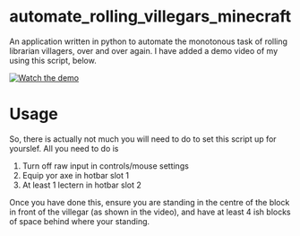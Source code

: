 # automate_rolling_villegars_minecraft
An application written in python to automate the monotonous task of rolling librarian villagers, over and over again.
I have added a demo video of my using this script, below.

[![Watch the demo](https://img.youtube.com/vi/plzCukYWmDc/0.jpg)](https://www.youtube.com/watch?v=plzCukYWmDc&t=55s)

# Usage 

So, there is actually not much you will need to do to set this script up for yourslef.
All you need to do is 

  1. Turn off raw input in controls/mouse settings
  2. Equip yor axe in hotbar slot 1
  3. At least 1 lectern in hotbar slot 2

Once you have done this, ensure you are standing in the centre of the block in front of the villegar (as shown in the video), and have at least 4 ish blocks of space 
behind where your standing. 
